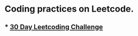 # Coding practices on Leetcode.

## * [30 Day Leetcoding Challenge](https://leetcode.com/explore/challenge/card/30-day-leetcoding-challenge/)
